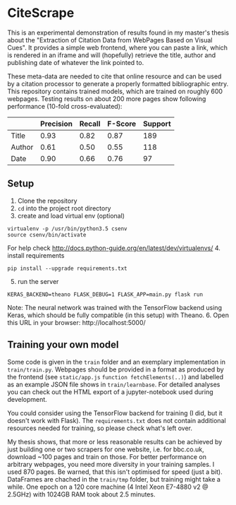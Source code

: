 # CiteScrape

This is an experimental demonstration of results found in my master's thesis about the "Extraction of Citation Data from
WebPages Based on Visual Cues". It provides a simple web frontend, where you can paste a link, which is rendered in
an iframe and will (hopefully) retrieve the title, author and publishing date of whatever the link pointed to.

These meta-data are needed to cite that online resource and can be used by a citation processor to generate a properly
formatted bibliographic entry. This repository contains trained models, which are trained on roughly 600 webpages.
Testing results on about 200 more pages show following performance (10-fold cross-evaluated):

||Precision|Recall|F-Score|Support|
|---|---|---|---|---|
|Title  | 0.93 | 0.82 | 0.87 | 189|
|Author | 0.61 | 0.50 | 0.55 | 118|
|Date   | 0.90 | 0.66 | 0.76 | 97|

## Setup
1. Clone the repository
2. `cd` into the project root directory
3. create and load virtual env (optional)
```
virtualenv -p /usr/bin/python3.5 csenv
source csenv/bin/activate
```
For help check http://docs.python-guide.org/en/latest/dev/virtualenvs/
4. install requirements
```
pip install --upgrade requirements.txt
```
5. run the server
```
KERAS_BACKEND=theano FLASK_DEBUG=1 FLASK_APP=main.py flask run
```
Note: The neural network was trained with the TensorFlow backend using Keras, which should be fully compatible (in this
setup) with Theano.
6. Open this URL in your browser: http://localhost:5000/

## Training your own model
Some code is given in the `train` folder and an exemplary implementation in `train/train.py`. Webpages should be provided
in a format as produced by the frontend (see `static/app.js` `function fetchElements(..)`) and labelled as an example JSON
file shows in `train/learnbase`. For detailed analyses you can check out the HTML export of a jupyter-notebook used during
development.

You could consider using the TensorFlow backend for training (I did, but it doesn't work with Flask). The `requirements.txt`
does not contain additional resources needed for training, so please check what's left over.

My thesis shows, that more or less reasonable results can be achieved by just building one or two scrapers for one website,
i.e. for bbc.co.uk, download ~100 pages and train on those. For better performance on arbitrary webpages, you need more
diversity in your training samples. I used 870 pages. Be warned, that this isn't optimised for speed (just a bit). DataFrames
are chached in the `train/tmp` folder, but training might take a while. One epoch on a 120 core machine (4 Intel Xeon E7-4880 v2 @ 2.5GHz)
with 1024GB RAM took about 2.5 minutes.